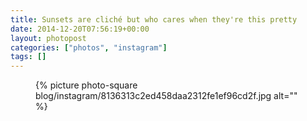 ```yaml
---
title: Sunsets are cliché but who cares when they're this pretty
date: 2014-12-20T07:56:19+00:00
layout: photopost
categories: ["photos", "instagram"]
tags: []
---
```


<figure class="photo photo--square">
  {% picture photo-square blog/instagram/8136313c2ed458daa2312fe1ef96cd2f.jpg alt="" %}
</figure>


